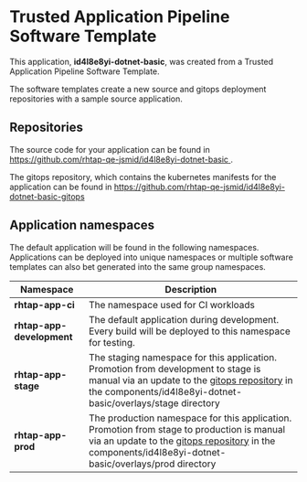 # Trusted Application Pipeline Software Template

This application, **id4l8e8yi-dotnet-basic**, was created from a Trusted Application Pipeline Software Template.

The software templates create a new source and gitops deployment repositories with a sample source application. 

## Repositories

The source code for your application can be found in [https://github.com/rhtap-qe-jsmid/id4l8e8yi-dotnet-basic ](https://github.com/rhtap-qe-jsmid/id4l8e8yi-dotnet-basic ).
 
The gitops repository, which contains the kubernetes manifests for the application can be found in 
[https://github.com/rhtap-qe-jsmid/id4l8e8yi-dotnet-basic-gitops ](https://github.com/rhtap-qe-jsmid/id4l8e8yi-dotnet-basic-gitops ) 

## Application namespaces 

The default application will be found in the following namespaces. Applications can be deployed into unique namespaces or multiple software templates can also bet generated into the same group namespaces.  

|  Namespace   |  Description   |  
| -------- | -------- |
| **rhtap-app-ci** | The namespace used for CI workloads |
| **rhtap-app-development** | The default application during development. Every build will be deployed to this namespace for testing. |
| **rhtap-app-stage** | The staging namespace for this application. Promotion from development to stage is manual via an update to the [gitops repository](https://github.com/rhtap-qe-jsmid/id4l8e8yi-dotnet-basic-gitops ) in the components/id4l8e8yi-dotnet-basic/overlays/stage directory |
| **rhtap-app-prod** | The production namespace for this application. Promotion from stage to production is manual via an update to the [gitops repository](https://github.com/rhtap-qe-jsmid/id4l8e8yi-dotnet-basic-gitops ) in the components/id4l8e8yi-dotnet-basic/overlays/prod directory |